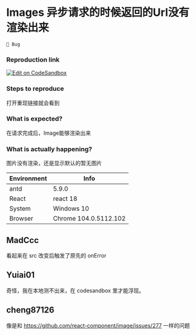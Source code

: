 # Images 异步请求的时候返回的Url没有渲染出来

`🐛 Bug`

### Reproduction link

[![Edit on CodeSandbox](https://codesandbox.io/static/img/play-codesandbox.svg)](https://codesandbox.io/s/ji-ben-yong-fa-antd-5-9-1-forked-3x2fq6?file=/demo.tsx)

### Steps to reproduce

打开重现链接就会看到

### What is expected?

在请求完成后，Image能够渲染出来

### What is actually happening?

图片没有渲染，还是显示默认的暂无图片

| Environment | Info                  |
| ----------- | --------------------- |
| antd        | 5.9.0                 |
| React       | react 18              |
| System      | Windows 10            |
| Browser     | Chrome 104.0.5112.102 |

<!-- generated by ant-design-issue-helper. DO NOT REMOVE -->

## MadCcc

看起来在 src 改变后触发了原先的 onError

## Yuiai01

奇怪，我在本地测不出来，在 codesandbox 里才能浮现。

## cheng87126

像是和 https://github.com/react-component/image/issues/277 一样的问题
